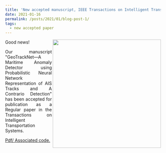 ```yaml
---
title: 'New accepted manuscript, IEEE Transactions on Intelligent Transportation Systems'
date: 2021-01-16
permalink: /posts/2021/01/blog-post-1/
tags:
  - new accepted paper
---
```


<div style="text-align: justify"> 
<img src="https://dnguyengithub.github.io/images/fig_abnormal_trajectories.png" width="350" align ="right">
Good news!
  
Our manuscript "GeoTrackNet—A Maritime Anomaly Detector using Probabilistic Neural Network Representation of AIS Tracks and A Contrario Detection" 
has been accepted for publication as a Regular paper in the Transactions on Intelligent Transportation Systems.

<a href="https://arxiv.org/abs/1912.00682"> Pdf/ <a href="https://github.com/CIA-Oceanix/GeoTrackNet"> Associated code.<a>
